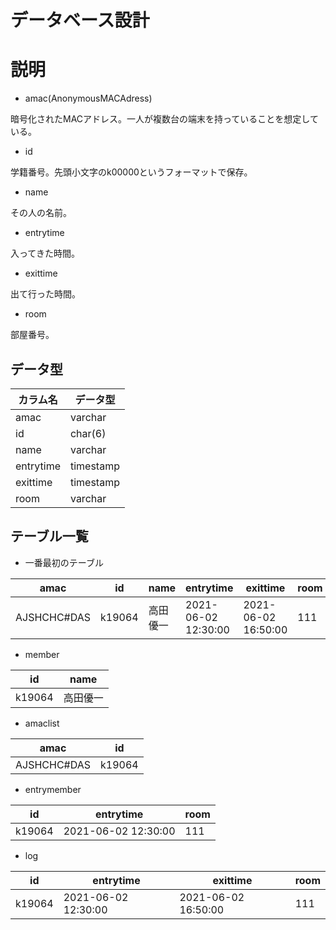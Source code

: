 # **データベース設計**

# 説明
* amac(AnonymousMACAdress)

暗号化されたMACアドレス。一人が複数台の端末を持っていることを想定している。

* id

学籍番号。先頭小文字のk00000というフォーマットで保存。

* name

その人の名前。
* entrytime

入ってきた時間。

* exittime

出て行った時間。

* room

部屋番号。

## データ型
|  カラム名  |  データ型  |
|----|----|
|  amac  |  varchar  |
| id | char(6) |
| name | varchar |
| entrytime | timestamp |
| exittime | timestamp |
| room | varchar |


## テーブル一覧
* 一番最初のテーブル　

|  amac |  id  |  name  |  entrytime  |  exittime  | room |
| ---- | ---- |----|----|----|----|
|  AJSHCHC#DAS  |  k19064  |  高田優一  |   2021-06-02 12:30:00 | 2021-06-02 16:50:00 |  111 |

* member

| id | name |
|----|----|
| k19064 | 高田優一 |

* amaclist

| amac | id |
|----|----|
| AJSHCHC#DAS | k19064 |        

* entrymember

| id | entrytime | room |
|----|----|----|
| k19064 | 2021-06-02 12:30:00 | 111 |

* log

| id | entrytime | exittime |room |
|----|----|----|----|
| k19064 | 2021-06-02 12:30:00 | 2021-06-02 16:50:00 | 111 |
